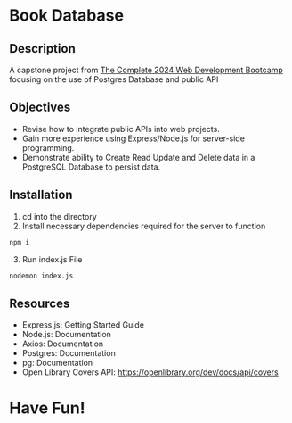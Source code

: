 # Book Database

## Description
A capstone project from [The Complete 2024 Web Development Bootcamp](https://www.udemy.com/course/the-complete-web-development-bootcamp/) focusing on the use of Postgres Database and public API

## Objectives
* Revise how to integrate public APIs into web projects.
* Gain more experience using Express/Node.js for server-side programming.
* Demonstrate ability to Create Read Update and Delete data in a PostgreSQL Database to persist data.

## Installation
1. cd into the directory
2. Install necessary dependencies required for the server to function
```bash
npm i
```
3. Run index.js File
```bash
nodemon index.js
```

## Resources
* Express.js: Getting Started Guide
* Node.js: Documentation
* Axios: Documentation
* Postgres: Documentation
* pg: Documentation
* Open Library Covers API:  https://openlibrary.org/dev/docs/api/covers


# Have Fun!
